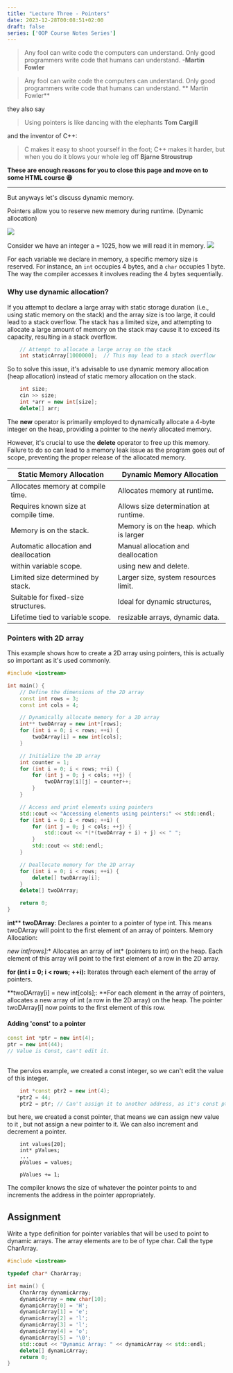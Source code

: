 ```yaml
---
title: "Lecture Three - Pointers"
date: 2023-12-28T00:08:51+02:00
draft: false
series: ['OOP Course Notes Series']
---
```


> Any fool can write code the computers can understand. Only good programmers write code that humans can understand.
**-Martin Fowler**

> Any fool can write code the computers can understand. Only good programmers write code that humans can understand.
**			Martin Fowler**

they also say
> Using pointers is like dancing with the elephants **Tom Cargill**

and the inventor of C++:
> C makes it easy to shoot yourself in the foot; C++ makes it harder, but when you do it blows your whole leg off **Bjarne Stroustrup**

**These are enough reasons for you to close this page and move on to some HTML course :laughing:**

------------


But anyways let's discuss dynamic memory.

Pointers allow you to reserve new memory during runtime. (Dynamic allocation)

![](https://simplesnippets.tech/wp-content/uploads/2018/03/pointers-in-c.jpg)

Consider we have an integer a = 1025, how we will read it in memory.
![](https://i.postimg.cc/y8n4bgjN/Screenshot-1.png)

For each variable we declare in memory, a specific memory size is reserved. For instance, an `int` occupies 4 bytes, and a `char` occupies 1 byte. The way the compiler accesses it involves reading the 4 bytes sequentially.

### Why use dynamic allocation?

If you attempt to declare a large array with static storage duration (i.e., using static memory on the stack) and the array size is too large, it could lead to a stack overflow. The stack has a limited size, and attempting to allocate a large amount of memory on the stack may cause it to exceed its capacity, resulting in a stack overflow.
```cpp
    // Attempt to allocate a large array on the stack
    int staticArray[1000000];  // This may lead to a stack overflow

```
So to solve this issue, it's advisable to use dynamic memory allocation (heap allocation) instead of static memory allocation on the stack.

```cpp
    int size;
    cin >> size;
    int *arr = new int[size];
    delete[] arr;
```
The **new** operator is primarily employed to dynamically allocate a 4-byte integer on the heap, providing a pointer to the newly allocated memory.

However, it's crucial to use the **delete** operator to free up this memory. Failure to do so can lead to a memory leak issue as the program goes out of scope, preventing the proper release of the allocated memory.

| Static Memory Allocation              | Dynamic Memory Allocation                |
|---------------------------------------|------------------------------------------|
| Allocates memory at compile time.     | Allocates memory at runtime.             |
| Requires known size at compile time. | Allows size determination at runtime.    |
| Memory is on the stack.               | Memory is on the heap.  which is larger          |
| Automatic allocation and deallocation | Manual allocation and deallocation      |
| within variable scope.                | using new and delete.                   |
| Limited size determined by stack.     | Larger size, system resources limit.    |
| Suitable for fixed-size structures.   | Ideal for dynamic structures,           |
| Lifetime tied to variable scope.      | resizable arrays, dynamic data.         |

### Pointers with 2D array

This example shows how to create a 2D array using pointers, this is actually so important as it's used commonly.

```cpp
#include <iostream>

int main() {
    // Define the dimensions of the 2D array
    const int rows = 3;
    const int cols = 4;

    // Dynamically allocate memory for a 2D array
    int** twoDArray = new int*[rows];
    for (int i = 0; i < rows; ++i) {
        twoDArray[i] = new int[cols];
    }

    // Initialize the 2D array
    int counter = 1;
    for (int i = 0; i < rows; ++i) {
        for (int j = 0; j < cols; ++j) {
            twoDArray[i][j] = counter++;
        }
    }

    // Access and print elements using pointers
    std::cout << "Accessing elements using pointers:" << std::endl;
    for (int i = 0; i < rows; ++i) {
        for (int j = 0; j < cols; ++j) {
            std::cout << *(*(twoDArray + i) + j) << " ";
        }
        std::cout << std::endl;
    }

    // Deallocate memory for the 2D array
    for (int i = 0; i < rows; ++i) {
        delete[] twoDArray[i];
    }
    delete[] twoDArray;

    return 0;
}

```

**int**** **twoDArray**: Declares a pointer to a pointer of type int. This means twoDArray will point to the first element of an array of pointers.
Memory Allocation:

**new int*[rows]:** Allocates an array of int* (pointers to int) on the heap. Each element of this array will point to the first element of a row in the 2D array.

**for (int i = 0; i < rows; ++i):** Iterates through each element of the array of pointers.

**twoDArray[i] = new int[cols];: **For each element in the array of pointers, allocates a new array of int (a row in the 2D array) on the heap. The pointer twoDArray[i] now points to the first element of this row.

#### Adding 'const' to a pointer

```cpp
const int *ptr = new int(4);
ptr = new int(44);
// Value is Const, can't edit it.
    
```

The pervios example, we created a const integer, so we can't edit the value of this integer.
```cpp
    int *const ptr2 = new int(4);
   *ptr2 = 44;
    ptr2 = ptr; // Can't assign it to another address, as it's const ptr

```
but here, we created a const pointer, that means we can assign new value to it , but not assign a new pointer to it.
We can also increment and decrement a pointer.

		int values[20];
		int* pValues;
		...
		pValues = values;

		pValues += 1;

The compiler knows the size of whatever the pointer points to and increments the address in the pointer appropriately.

## Assignment

Write a type definition for pointer variables that will be used to point to
dynamic arrays. The array elements are to be of type char. Call the type
CharArray.

```cpp
#include <iostream>

typedef char* CharArray;

int main() {
    CharArray dynamicArray;
    dynamicArray = new char[10];
    dynamicArray[0] = 'H';
    dynamicArray[1] = 'e';
    dynamicArray[2] = 'l';
    dynamicArray[3] = 'l';
    dynamicArray[4] = 'o';
    dynamicArray[5] = '\0';
    std::cout << "Dynamic Array: " << dynamicArray << std::endl;
    delete[] dynamicArray;
    return 0;
}

```